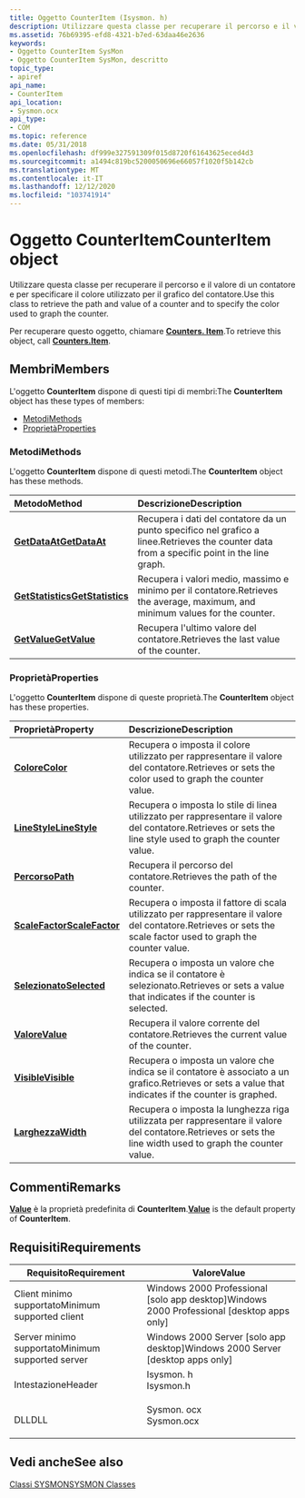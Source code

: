 ```yaml
---
title: Oggetto CounterItem (Isysmon. h)
description: Utilizzare questa classe per recuperare il percorso e il valore di un contatore e per specificare il colore utilizzato per il grafico del contatore. Per recuperare questo oggetto, chiamare Counters. Item.
ms.assetid: 76b69395-efd8-4321-b7ed-63daa46e2636
keywords:
- Oggetto CounterItem SysMon
- Oggetto CounterItem SysMon, descritto
topic_type:
- apiref
api_name:
- CounterItem
api_location:
- Sysmon.ocx
api_type:
- COM
ms.topic: reference
ms.date: 05/31/2018
ms.openlocfilehash: df999e327591309f015d8720f61643625eced4d3
ms.sourcegitcommit: a1494c819bc5200050696e66057f1020f5b142cb
ms.translationtype: MT
ms.contentlocale: it-IT
ms.lasthandoff: 12/12/2020
ms.locfileid: "103741914"
---
```

# <a name="counteritem-object"></a><span data-ttu-id="bae99-106">Oggetto CounterItem</span><span class="sxs-lookup"><span data-stu-id="bae99-106">CounterItem object</span></span>

<span data-ttu-id="bae99-107">Utilizzare questa classe per recuperare il percorso e il valore di un contatore e per specificare il colore utilizzato per il grafico del contatore.</span><span class="sxs-lookup"><span data-stu-id="bae99-107">Use this class to retrieve the path and value of a counter and to specify the color used to graph the counter.</span></span>

<span data-ttu-id="bae99-108">Per recuperare questo oggetto, chiamare [**Counters. Item**](counters-item.md).</span><span class="sxs-lookup"><span data-stu-id="bae99-108">To retrieve this object, call [**Counters.Item**](counters-item.md).</span></span>

## <a name="members"></a><span data-ttu-id="bae99-109">Membri</span><span class="sxs-lookup"><span data-stu-id="bae99-109">Members</span></span>

<span data-ttu-id="bae99-110">L'oggetto **CounterItem** dispone di questi tipi di membri:</span><span class="sxs-lookup"><span data-stu-id="bae99-110">The **CounterItem** object has these types of members:</span></span>

-   [<span data-ttu-id="bae99-111">Metodi</span><span class="sxs-lookup"><span data-stu-id="bae99-111">Methods</span></span>](#methods)
-   [<span data-ttu-id="bae99-112">Proprietà</span><span class="sxs-lookup"><span data-stu-id="bae99-112">Properties</span></span>](#properties)

### <a name="methods"></a><span data-ttu-id="bae99-113">Metodi</span><span class="sxs-lookup"><span data-stu-id="bae99-113">Methods</span></span>

<span data-ttu-id="bae99-114">L'oggetto **CounterItem** dispone di questi metodi.</span><span class="sxs-lookup"><span data-stu-id="bae99-114">The **CounterItem** object has these methods.</span></span>



| <span data-ttu-id="bae99-115">Metodo</span><span class="sxs-lookup"><span data-stu-id="bae99-115">Method</span></span>                                             | <span data-ttu-id="bae99-116">Descrizione</span><span class="sxs-lookup"><span data-stu-id="bae99-116">Description</span></span>                                                                    |
|:---------------------------------------------------|:-------------------------------------------------------------------------------|
| [<span data-ttu-id="bae99-117">**GetDataAt**</span><span class="sxs-lookup"><span data-stu-id="bae99-117">**GetDataAt**</span></span>](counteritem-getdataat.md)         | <span data-ttu-id="bae99-118">Recupera i dati del contatore da un punto specifico nel grafico a linee.</span><span class="sxs-lookup"><span data-stu-id="bae99-118">Retrieves the counter data from a specific point in the line graph.</span></span><br/> |
| [<span data-ttu-id="bae99-119">**GetStatistics**</span><span class="sxs-lookup"><span data-stu-id="bae99-119">**GetStatistics**</span></span>](counteritem-getstatistics.md) | <span data-ttu-id="bae99-120">Recupera i valori medio, massimo e minimo per il contatore.</span><span class="sxs-lookup"><span data-stu-id="bae99-120">Retrieves the average, maximum, and minimum values for the counter.</span></span><br/> |
| [<span data-ttu-id="bae99-121">**GetValue**</span><span class="sxs-lookup"><span data-stu-id="bae99-121">**GetValue**</span></span>](counteritem-getvalue.md)           | <span data-ttu-id="bae99-122">Recupera l'ultimo valore del contatore.</span><span class="sxs-lookup"><span data-stu-id="bae99-122">Retrieves the last value of the counter.</span></span><br/>                            |



 

### <a name="properties"></a><span data-ttu-id="bae99-123">Proprietà</span><span class="sxs-lookup"><span data-stu-id="bae99-123">Properties</span></span>

<span data-ttu-id="bae99-124">L'oggetto **CounterItem** dispone di queste proprietà.</span><span class="sxs-lookup"><span data-stu-id="bae99-124">The **CounterItem** object has these properties.</span></span>



| <span data-ttu-id="bae99-125">Proprietà</span><span class="sxs-lookup"><span data-stu-id="bae99-125">Property</span></span>                                                  | <span data-ttu-id="bae99-126">Descrizione</span><span class="sxs-lookup"><span data-stu-id="bae99-126">Description</span></span>                                                                     |
|:----------------------------------------------------------|:--------------------------------------------------------------------------------|
| [<span data-ttu-id="bae99-127">**Colore**</span><span class="sxs-lookup"><span data-stu-id="bae99-127">**Color**</span></span>](counteritem-color.md)<br/>             | <span data-ttu-id="bae99-128">Recupera o imposta il colore utilizzato per rappresentare il valore del contatore.</span><span class="sxs-lookup"><span data-stu-id="bae99-128">Retrieves or sets the color used to graph the counter value.</span></span><br/>         |
| [<span data-ttu-id="bae99-129">**LineStyle**</span><span class="sxs-lookup"><span data-stu-id="bae99-129">**LineStyle**</span></span>](counteritem-linestyle.md)<br/>     | <span data-ttu-id="bae99-130">Recupera o imposta lo stile di linea utilizzato per rappresentare il valore del contatore.</span><span class="sxs-lookup"><span data-stu-id="bae99-130">Retrieves or sets the line style used to graph the counter value.</span></span><br/>    |
| [<span data-ttu-id="bae99-131">**Percorso**</span><span class="sxs-lookup"><span data-stu-id="bae99-131">**Path**</span></span>](counteritem-path.md)<br/>               | <span data-ttu-id="bae99-132">Recupera il percorso del contatore.</span><span class="sxs-lookup"><span data-stu-id="bae99-132">Retrieves the path of the counter.</span></span><br/>                                   |
| [<span data-ttu-id="bae99-133">**ScaleFactor**</span><span class="sxs-lookup"><span data-stu-id="bae99-133">**ScaleFactor**</span></span>](counteritem-scalefactor.md)<br/> | <span data-ttu-id="bae99-134">Recupera o imposta il fattore di scala utilizzato per rappresentare il valore del contatore.</span><span class="sxs-lookup"><span data-stu-id="bae99-134">Retrieves or sets the scale factor used to graph the counter value.</span></span><br/>  |
| [<span data-ttu-id="bae99-135">**Selezionato**</span><span class="sxs-lookup"><span data-stu-id="bae99-135">**Selected**</span></span>](counteritem-selected.md)<br/>       | <span data-ttu-id="bae99-136">Recupera o imposta un valore che indica se il contatore è selezionato.</span><span class="sxs-lookup"><span data-stu-id="bae99-136">Retrieves or sets a value that indicates if the counter is selected.</span></span><br/> |
| [<span data-ttu-id="bae99-137">**Valore**</span><span class="sxs-lookup"><span data-stu-id="bae99-137">**Value**</span></span>](counteritem-value.md)<br/>             | <span data-ttu-id="bae99-138">Recupera il valore corrente del contatore.</span><span class="sxs-lookup"><span data-stu-id="bae99-138">Retrieves the current value of the counter.</span></span><br/>                          |
| [<span data-ttu-id="bae99-139">**Visible**</span><span class="sxs-lookup"><span data-stu-id="bae99-139">**Visible**</span></span>](counteritem-visible.md)<br/>         | <span data-ttu-id="bae99-140">Recupera o imposta un valore che indica se il contatore è associato a un grafico.</span><span class="sxs-lookup"><span data-stu-id="bae99-140">Retrieves or sets a value that indicates if the counter is graphed.</span></span><br/>  |
| [<span data-ttu-id="bae99-141">**Larghezza**</span><span class="sxs-lookup"><span data-stu-id="bae99-141">**Width**</span></span>](counteritem-width.md)<br/>             | <span data-ttu-id="bae99-142">Recupera o imposta la lunghezza riga utilizzata per rappresentare il valore del contatore.</span><span class="sxs-lookup"><span data-stu-id="bae99-142">Retrieves or sets the line width used to graph the counter value.</span></span><br/>    |



 

## <a name="remarks"></a><span data-ttu-id="bae99-143">Commenti</span><span class="sxs-lookup"><span data-stu-id="bae99-143">Remarks</span></span>

<span data-ttu-id="bae99-144">[**Value**](counteritem-value.md) è la proprietà predefinita di **CounterItem**.</span><span class="sxs-lookup"><span data-stu-id="bae99-144">[**Value**](counteritem-value.md) is the default property of **CounterItem**.</span></span>

## <a name="requirements"></a><span data-ttu-id="bae99-145">Requisiti</span><span class="sxs-lookup"><span data-stu-id="bae99-145">Requirements</span></span>



| <span data-ttu-id="bae99-146">Requisito</span><span class="sxs-lookup"><span data-stu-id="bae99-146">Requirement</span></span> | <span data-ttu-id="bae99-147">Valore</span><span class="sxs-lookup"><span data-stu-id="bae99-147">Value</span></span> |
|-------------------------------------|---------------------------------------------------------------------------------------|
| <span data-ttu-id="bae99-148">Client minimo supportato</span><span class="sxs-lookup"><span data-stu-id="bae99-148">Minimum supported client</span></span><br/> | <span data-ttu-id="bae99-149">Windows 2000 Professional \[solo app desktop\]</span><span class="sxs-lookup"><span data-stu-id="bae99-149">Windows 2000 Professional \[desktop apps only\]</span></span><br/>                            |
| <span data-ttu-id="bae99-150">Server minimo supportato</span><span class="sxs-lookup"><span data-stu-id="bae99-150">Minimum supported server</span></span><br/> | <span data-ttu-id="bae99-151">Windows 2000 Server \[solo app desktop\]</span><span class="sxs-lookup"><span data-stu-id="bae99-151">Windows 2000 Server \[desktop apps only\]</span></span><br/>                                  |
| <span data-ttu-id="bae99-152">Intestazione</span><span class="sxs-lookup"><span data-stu-id="bae99-152">Header</span></span><br/>                   | <dl> <span data-ttu-id="bae99-153"><dt>Isysmon. h</dt></span><span class="sxs-lookup"><span data-stu-id="bae99-153"><dt>Isysmon.h</dt></span></span> </dl>  |
| <span data-ttu-id="bae99-154">DLL</span><span class="sxs-lookup"><span data-stu-id="bae99-154">DLL</span></span><br/>                      | <dl> <span data-ttu-id="bae99-155"><dt>Sysmon. ocx</dt></span><span class="sxs-lookup"><span data-stu-id="bae99-155"><dt>Sysmon.ocx</dt></span></span> </dl> |



## <a name="see-also"></a><span data-ttu-id="bae99-156">Vedi anche</span><span class="sxs-lookup"><span data-stu-id="bae99-156">See also</span></span>

<dl> <dt>

[<span data-ttu-id="bae99-157">Classi SYSMON</span><span class="sxs-lookup"><span data-stu-id="bae99-157">SYSMON Classes</span></span>](sysmon-classes.md)
</dt> </dl>

 

 





